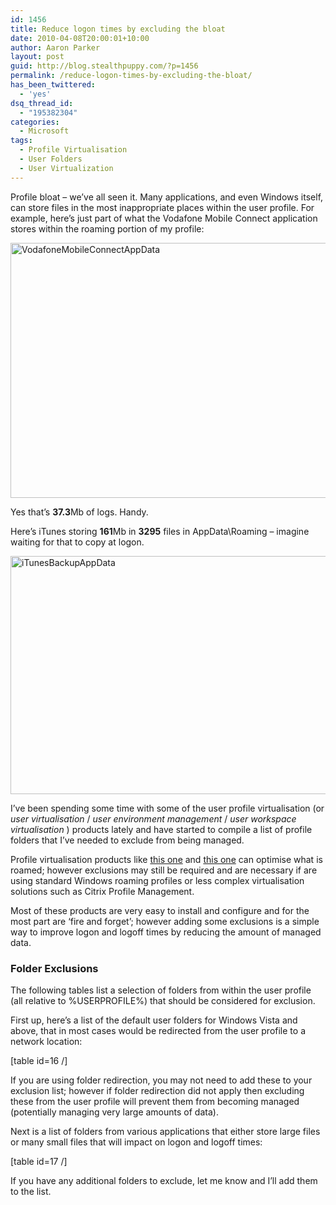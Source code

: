 ```yaml
---
id: 1456
title: Reduce logon times by excluding the bloat
date: 2010-04-08T20:00:01+10:00
author: Aaron Parker
layout: post
guid: http://blog.stealthpuppy.com/?p=1456
permalink: /reduce-logon-times-by-excluding-the-bloat/
has_been_twittered:
  - 'yes'
dsq_thread_id:
  - "195382304"
categories:
  - Microsoft
tags:
  - Profile Virtualisation
  - User Folders
  - User Virtualization
---
```

Profile bloat – we’ve all seen it. Many applications, and even Windows itself, can store files in the most inappropriate places within the user profile. For example, here’s just part of what the Vodafone Mobile Connect application stores within the roaming portion of my profile:

[<img style="border-right-width: 0px; display: inline; border-top-width: 0px; border-bottom-width: 0px; border-left-width: 0px" title="VodafoneMobileConnectAppData" border="0" alt="VodafoneMobileConnectAppData" src="https://stealthpuppy.com/wp-content/uploads/2010/04/VodafoneMobileConnectAppData_thumb.png" width="660" height="408" />](https://stealthpuppy.com/wp-content/uploads/2010/04/VodafoneMobileConnectAppData.png) 

Yes that’s **37.3**Mb of logs. Handy.

Here’s iTunes storing **161**Mb in **3295** files in AppData\Roaming – imagine waiting for that to copy at logon.

[<img style="border-right-width: 0px; display: inline; border-top-width: 0px; border-bottom-width: 0px; border-left-width: 0px" title="iTunesBackupAppData" border="0" alt="iTunesBackupAppData" src="https://stealthpuppy.com/wp-content/uploads/2010/04/iTunesBackupAppData_thumb.png" width="660" height="381" />](https://stealthpuppy.com/wp-content/uploads/2010/04/iTunesBackupAppData.png) 

I’ve been spending some time with some of the user profile virtualisation (or _user virtualisation_ / _user environment management_ / _user workspace virtualisation_ ) products lately and have started to compile a list of profile folders that I’ve needed to exclude from being managed.

Profile virtualisation products like [this one](http://www.appsense.com/products/environmentmanager/) and [this one](http://www.ressoftware.com/pm-products.aspx?PageID=174) can optimise what is roamed; however exclusions may still be required and are necessary if are using standard Windows roaming profiles or less complex virtualisation solutions such as Citrix Profile Management.

Most of these products are very easy to install and configure and for the most part are ‘fire and forget’; however adding some exclusions is a simple way to improve logon and logoff times by reducing the amount of managed data.

### Folder Exclusions

The following tables list a selection of folders from within the user profile (all relative to %USERPROFILE%) that should be considered for exclusion.

First up, here’s a list of the default user folders for Windows Vista and above, that in most cases would be redirected from the user profile to a network location:

[table id=16 /]

If you are using folder redirection, you may not need to add these to your exclusion list; however if folder redirection did not apply then excluding these from the user profile will prevent them from becoming managed (potentially managing very large amounts of data).

Next is a list of folders from various applications that either store large files or many small files that will impact on logon and logoff times:

[table id=17 /]

If you have any additional folders to exclude, let me know and I’ll add them to the list.